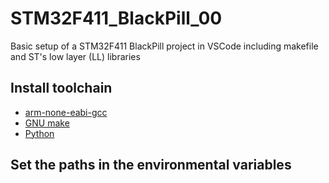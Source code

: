 # STM32F411_BlackPill_00
Basic setup of a STM32F411 BlackPill project in VSCode including makefile and ST's low layer (LL) libraries

## Install toolchain
- [arm-none-eabi-gcc](https://developer.arm.com/downloads/-/arm-gnu-toolchain-downloads)
- [GNU make](https://sourceforge.net/projects/gnuwin32/files/make/3.81/make-3.81.exe/download?use_mirror=kumisystems&download=)
- [Python](https://www.python.org/downloads/)

## Set the paths in the environmental variables
